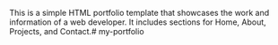 This is a simple HTML portfolio template that showcases the work and information of a web developer. It includes sections for Home, About, Projects, and Contact.# my-portfolio
